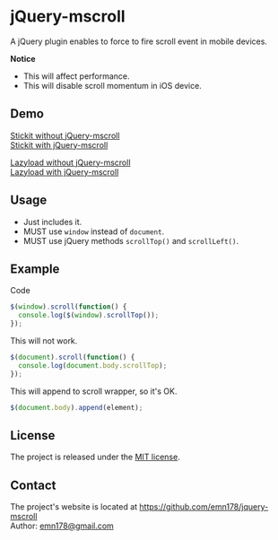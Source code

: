 # jQuery-mscroll
A jQuery plugin enables to force to fire scroll event in mobile devices.

**Notice**
* This will affect performance.
* This will disable scroll momentum in iOS device.

## Demo 
[Stickit without jQuery-mscroll](http://emn178.github.io/jquery-stickit/demo/header/)  
[Stickit with jQuery-mscroll](http://emn178.github.io/jquery-mscroll/demo/stickit/)

[Lazyload without jQuery-mscroll](http://emn178.github.io/jquery-lazyload-any/demo/images/)  
[Lazyload with jQuery-mscroll](http://emn178.github.io/jquery-mscroll/demo/lazyload/)

## Usage
* Just includes it.
* MUST use `window` instead of `document`.
* MUST use jQuery methods `scrollTop()` and `scrollLeft()`.

## Example
Code
```JavaScript
$(window).scroll(function() {
  console.log($(window).scrollTop());
});
```
This will not work.
```JavaScript
$(document).scroll(function() {
  console.log(document.body.scrollTop);
});
```
This will append to scroll wrapper, so it's OK.
```JavaScript
$(document.body).append(element);
```
## License
The project is released under the [MIT license](http://www.opensource.org/licenses/MIT).

## Contact
The project's website is located at https://github.com/emn178/jquery-mscroll  
Author: emn178@gmail.com
